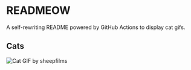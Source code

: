 # READMEOW

A self-rewriting README powered by GitHub Actions to display cat gifs.

## Cats

![Cat GIF by sheepfilms](https://media4.giphy.com/media/zZMTVkTeEfeEg/200.gif?cid=9acd02daasgfxnlcvq49ngly1y5kt6cgs90xjq3vby5nsfnw&ep=v1_gifs_search&rid=200.gif&ct=g)
